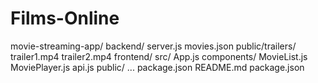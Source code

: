 # Films-Online
movie-streaming-app/
  backend/
    server.js
    movies.json
    public/trailers/
      trailer1.mp4
      trailer2.mp4
  frontend/
    src/
      App.js
      components/
        MovieList.js
        MoviePlayer.js
      api.js
    public/
      ...
    package.json
  README.md
  package.json
